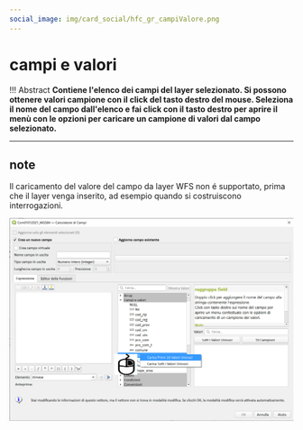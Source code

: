 ```yaml
---
social_image: img/card_social/hfc_gr_campiValore.png
---
```


# campi e valori

!!! Abstract
    **Contiene l'elenco dei campi del layer selezionato. Si possono ottenere valori campione con il click del tasto destro del mouse. Seleziona il nome del campo dall'elenco e fai click con il tasto destro per aprire il menù con le opzioni per caricare un campione di valori dal campo selezionato.**

---

## note

Il caricamento del valore del campo da layer WFS non é supportato, prima che il layer venga inserito, ad esempio quando si costruiscono interrogazioni.

![](../../img/campi_e_valori/campievalori1.png)
